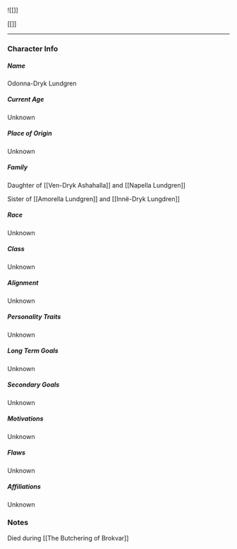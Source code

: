 ![[]]

[[]]

---
### Character Info

##### Name 
Odonna-Dryk Lundgren 

##### Current Age
Unknown

##### Place of Origin
Unknown

##### Family
Daughter of [[Ven-Dryk Ashahalla]] and [[Napella Lundgren]]

Sister of [[Amorella Lundgren]] and [[Innë-Dryk Lungdren]]

##### Race
Unknown

##### Class
Unknown

##### Alignment
Unknown

##### Personality Traits
Unknown

##### Long Term Goals
Unknown

##### Secondary Goals
Unknown

##### Motivations
Unknown

##### Flaws
Unknown

##### Affiliations
Unknown

### Notes

Died during [[The Butchering of Brokvar]]
